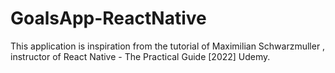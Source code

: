 # GoalsApp-ReactNative

This application is inspiration from the tutorial of Maximilian Schwarzmuller , instructor of React Native - The Practical Guide [2022] Udemy.
